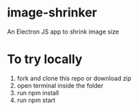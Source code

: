# image-shrinker
An Electron JS app to shrink image size 

# To try locally 
1. fork and clone this repo or download zip
2. open terminal inside the folder
3. run npm install
4. run npm start
